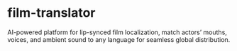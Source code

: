 # film-translator
AI-powered platform for lip-synced film localization, match actors’ mouths, voices, and ambient sound to any language for seamless global distribution.

